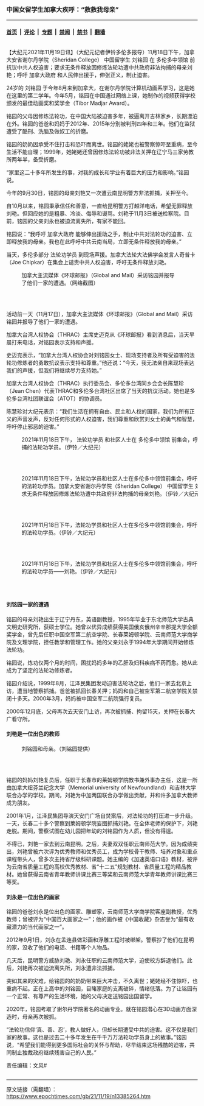 ### 中国女留学生加拿大疾呼：“救救我母亲”

---

#### [首页](../../../..?n13385264) &nbsp;|&nbsp; [评论](../../../../../epoch-comment?n13385264) &nbsp;|&nbsp; [专题](../../../../../epoch-special?n13385264) &nbsp;|&nbsp; [禁闻](../../../../../epoch-news?n13385264) &nbsp;|&nbsp; [禁书](../../../../../books?n13385264) &nbsp;|&nbsp; [翻墙](https://github.com/gfw-breaker/nogfw/blob/master/README.md?n13385264)


<div class="column" id="artbody" itemprop="articleBody">
 <!-- article content begin -->
 <p>
  【大纪元2021年11月19日讯】（大纪元记者伊铃多伦多报导）11月18日下午，加拿大安省谢尔丹学院（Sheridan College）
  <ok href="https://www.epochtimes.com/gb/tag/%E4%B8%AD%E5%9B%BD%E7%95%99%E5%AD%A6%E7%94%9F.html">
   中国留学生
  </ok>
  <ok href="https://www.epochtimes.com/gb/tag/%E5%88%98%E9%93%AD%E5%9B%AD.html">
   刘铭园
  </ok>
  在
  <ok href="https://www.epochtimes.com/gb/tag/%E5%A4%9A%E4%BC%A6%E5%A4%9A%E4%B8%AD%E9%A2%86%E9%A6%86.html">
   多伦多中领馆
  </ok>
  前抗议中共人权迫害；要求无条件释放因修炼法轮功遭中共政府非法拘捕的母亲刘艳；呼吁
  <ok href="https://www.epochtimes.com/gb/tag/%E5%8A%A0%E6%8B%BF%E5%A4%A7%E6%94%BF%E5%BA%9C.html">
   加拿大政府
  </ok>
  和人民伸出援手，伸张正义，制止迫害。
 </p>
 <p>
  24岁的
  <ok href="https://www.epochtimes.com/gb/tag/%E5%88%98%E9%93%AD%E5%9B%AD.html">
   刘铭园
  </ok>
  于今年8月来到加拿大，在谢尔丹学院计算机动画系学习，这是她在这里的第二学年。今年5月，铭园在中国通过网络上课，她制作的视频获得学校颁发的最佳动画奖和奖学金（Tibor Madjar Award）。
 </p>
 <p>
  铭园的父母因修炼法轮功，在中国大陆被迫害多年，被逼离开吉林家乡，长期漂泊在外。铭园的爸爸和妈妈于2012年、2015年分别被判刑四年和三年。他们在监狱遭受了酷刑、洗脑及做奴工的折磨。
 </p>
 <p>
  铭园的奶奶因承受不住打击和恐吓而离世。铭园的姥姥也被警察惊吓至重病，至今生活不能自理；1999年，她姥姥还曾因修炼法轮功被非法关押在辽宁马三家劳教所两年半，备受折磨。
 </p>
 <p>
  “家里这二十多年所发生的事，对我的成长和学业有着巨大的压力和影响。”铭园说。
 </p>
 <p>
  今年的9月30日，铭园的母亲刘艳又一次遭云南昆明警方非法抓捕，关押至今。
 </p>
 <p>
  自10月以来，铭园秉承信任和善意，一直给昆明警方打越洋电话，希望无罪释放刘艳。但回应她的是粗暴、冷淡、侮辱和谩骂。刘艳于11月3日被送检察院。目前，铭园的父亲刘永也被迫流离失所，有家不能回。
 </p>
 <p>
  铭园说：“我呼吁
  <ok href="https://www.epochtimes.com/gb/tag/%E5%8A%A0%E6%8B%BF%E5%A4%A7%E6%94%BF%E5%BA%9C.html">
   加拿大政府
  </ok>
  能够伸出援助之手，制止中共对法轮功的迫害、立即释放我的母亲。我也在此呼吁中共云南当局，立即无条件释放我的母亲。”
 </p>
 <p>
  当天，多伦多部分
  <ok href="https://www.epochtimes.com/gb/tag/%E6%B3%95%E8%BD%AE%E5%8A%9F%E5%AD%A6%E5%91%98.html">
   法轮功学员
  </ok>
  到现场声援。加拿大法轮大法佛学会发言人奇普卡（Joe Chipkar）在集会上谴责中共人权迫害，呼吁无条件释放刘艳。
 </p>
 <figure aria-describedby="caption-attachment-13385295" class="wp-caption aligncenter" id="attachment_13385295" style="width: 408px">
  <ok href="https://i.epochtimes.com/assets/uploads/2021/11/id13385295-Capture.jpg" target="_blank">
   <img alt="" class="size-full wp-image-13385295" src="https://i.epochtimes.com/assets/uploads/2021/11/id13385295-Capture.jpg"/>
  </ok>
  <br/><figcaption class="wp-caption-text" id="caption-attachment-13385295">
   加拿大主流媒体《环球邮报》（Global and Mail）采访铭园并报导了他们一家的遭遇。（网络截图）
  </figcaption><br/>
 </figure><br/>
 <p>
  活动前一天（11月17日），加拿大主流媒体《环球邮报》（Global and Mail）采访铭园并报导了他们一家的遭遇。
 </p>
 <p>
  加拿大台湾人权协会（THRAC）主席史迈克从《环球邮报》看到消息后，当天早晨打来电话，对铭园表示支持和声援。
 </p>
 <p>
  史迈克表示，“加拿大台湾人权协会对刘铭园女士、现场支持者及所有受迫害的法轮功修炼者的勇敢抗议表示支持和尊重。”他还说：“今天，我无法亲自来现场表达我们的声援，但我们将继续尽力支持她。”
 </p>
 <p>
  加拿大台湾人权协会（THRAC）执行委员会、多伦多台湾同乡会会长陈慧珍（Jean Chen）代表THRAC和多伦多台湾社区出席了当天的抗议活动。她也是多伦多台湾社团联谊会（ATOT）的协调员。
 </p>
 <p>
  陈慧珍对大纪元表示：“我们生活在拥有自由、民主和人权的国家，我们为所有正义的声音发声，反对任何形式的人权迫害，我们尊重和欣赏刘女士的勇气和智慧，呼吁停止邪恶的迫害。”
 </p>
 <figure aria-describedby="caption-attachment-13385286" class="wp-caption aligncenter" id="attachment_13385286" style="width: 600px">
  <ok href="https://i.epochtimes.com/assets/uploads/2021/11/id13385286-DSC_0024.jpg" target="_blank">
   <img alt="" class="size-large wp-image-13385286" src="https://i.epochtimes.com/assets/uploads/2021/11/id13385286-DSC_0024-600x402.jpg"/>
  </ok>
  <br/><figcaption class="wp-caption-text" id="caption-attachment-13385286">
   2021年11月18日下午，
   <ok href="https://www.epochtimes.com/gb/tag/%E6%B3%95%E8%BD%AE%E5%8A%9F%E5%AD%A6%E5%91%98.html">
    法轮功学员
   </ok>
   和社区人士在
   <ok href="https://www.epochtimes.com/gb/tag/%E5%A4%9A%E4%BC%A6%E5%A4%9A%E4%B8%AD%E9%A2%86%E9%A6%86.html">
    多伦多中领馆
   </ok>
   前集会，呼吁释放被中共非法拘捕的法轮功学员。（伊铃／大纪元）
  </figcaption><br/>
 </figure><br/>
 <figure aria-describedby="caption-attachment-13385280" class="wp-caption aligncenter" id="attachment_13385280" style="width: 600px">
  <ok href="https://i.epochtimes.com/assets/uploads/2021/11/id13385280-DSC_0048.jpg" target="_blank">
   <img alt="" class="size-large wp-image-13385280" src="https://i.epochtimes.com/assets/uploads/2021/11/id13385280-DSC_0048-600x402.jpg"/>
  </ok>
  <br/><figcaption class="wp-caption-text" id="caption-attachment-13385280">
   2021年11月18日下午，法轮功学员和社区人士在多伦多中领馆前集会，呼吁释放被中共非法拘捕的法轮功学员。加拿大安省谢尔丹学院（Sheridan College）
   <ok href="https://www.epochtimes.com/gb/tag/%E4%B8%AD%E5%9B%BD%E7%95%99%E5%AD%A6%E7%94%9F.html">
    中国留学生
   </ok>
   刘铭园集会上发言，要求无条件释放因修炼法轮功遭中共政府非法拘捕的母亲刘艳。（伊铃／大纪元）
  </figcaption><br/>
 </figure><br/>
 <figure aria-describedby="caption-attachment-13385285" class="wp-caption aligncenter" id="attachment_13385285" style="width: 600px">
  <ok href="https://i.epochtimes.com/assets/uploads/2021/11/id13385285-DSC_0032.jpg" target="_blank">
   <img alt="" class="size-large wp-image-13385285" src="https://i.epochtimes.com/assets/uploads/2021/11/id13385285-DSC_0032-600x402.jpg"/>
  </ok>
  <br/><figcaption class="wp-caption-text" id="caption-attachment-13385285">
   2021年11月18日下午，法轮功学员和社区人士在多伦多中领馆前集会，呼吁释放被中共非法拘捕的法轮功学员。（伊铃／大纪元）
  </figcaption><br/>
 </figure><br/>
 <figure aria-describedby="caption-attachment-13385283" class="wp-caption alignnone" id="attachment_13385283" style="width: 600px">
  <ok href="https://i.epochtimes.com/assets/uploads/2021/11/id13385283-DSC_0013.jpg" target="_blank">
   <img alt="" class="size-large wp-image-13385283" src="https://i.epochtimes.com/assets/uploads/2021/11/id13385283-DSC_0013-600x402.jpg"/>
  </ok>
  <br/><figcaption class="wp-caption-text" id="caption-attachment-13385283">
   2021年11月18日下午，法轮功学员和社区人士在多伦多中领馆前集会，呼吁释放被中共非法拘捕的法轮功学员——刘艳。（伊铃／大纪元）
  </figcaption><br/>
 </figure><br/>
 <h4>
  刘铭园一家的遭遇
 </h4>
 <p>
  铭园的母亲刘艳出生于辽宁丹东，英语副教授，1995年毕业于东北师范大学古典文明史研究所，获硕士学位。她曾以优异成绩获得美国俄亥俄州辛辛那提大学全额奖学金，曾先后任职中国空军第二航空学院、长春莱姆顿学院、云南师范大学商学院及文理学院，担任教学和管理工作。她的父亲刘永于1994年大学期间开始修炼法轮功。
 </p>
 <p>
  铭园说，炼功仅两个月的时间，困扰妈妈多年的乙肝及妇科疾病不药而愈。她从此成为了坚定的法轮功修炼者。
 </p>
 <p>
  铭园介绍说，1999年8月，江泽民集团发动迫害法轮功之后，他们一家去北京上访，遭当地警察抓捕。爸爸被抓回长春关押；妈妈和自己被空军第二航空学院关禁闭十多天。2000年3月，妈妈被中国空军二航院强行复员。
 </p>
 <p>
  2000年12月底，父母再次去天安门上访，再次被抓捕、拘留15天，关押在长春大广看守所。
 </p>
 <h4>
  刘艳是一位出色的教师
 </h4>
 <figure aria-describedby="caption-attachment-13385278" class="wp-caption aligncenter" id="attachment_13385278" style="width: 600px">
  <ok href="https://i.epochtimes.com/assets/uploads/2021/11/id13385278-IMG_1944.jpg" target="_blank">
   <img alt="" class="size-large wp-image-13385278" src="https://i.epochtimes.com/assets/uploads/2021/11/id13385278-IMG_1944-600x450.jpg"/>
  </ok>
  <br/><figcaption class="wp-caption-text" id="caption-attachment-13385278">
   刘铭园和母亲。（刘铭园提供）
  </figcaption><br/>
 </figure><br/>
 <p>
  铭园的妈妈刘艳复员后，任职于长春市的莱姆顿学院教书兼外事办主任，这是一所由加拿大纽芬兰纪念大学（Memorial university of Newfoundland）和吉林大学联合办学的学校。期间，刘艳为中加两国联合办学做出贡献，并和许多加拿大教师成为朋友。
 </p>
 <p>
  2001年1月，江泽民集团导演天安门广场自焚案后，对法轮功的打压进一步升级。一天，长春二十多个警察到莱姆顿学院妄图抓捕刘艳。在全体老师的保护下，刘艳走脱。期间，警察试图在幼儿园把年幼的刘铭园作为人质，但没有得逞。
 </p>
 <p>
  不得已，刘艳一家去到云南昆明。之后，夫妻双双任职云南师范大学。因为成绩突出，刘艳曾被六次评为优秀教师和优秀员工，成为学校骨干教师、培养对象和重点课程带头人，曾多次主持省厅级科研课题。她主编的《加速英语口语》教材，被评为云南省质量工程的高校优秀教材、省“十二五”规划教材、省质量工程的精品教材。她曾获得云南省青年教师讲课比赛三等奖和云南师范大学青年教师讲课比赛三等奖。
 </p>
 <h4>
  刘永是一位出色的画家
 </h4>
 <p>
  铭园的爸爸刘永是位出色的画家、雕塑家，云南师范大学商学院客座副教授，优秀教师；曾被评为“中国百大画家之一”；他的画作被《中国收藏》杂志誉为“最有收藏潜力的当代画家之一”。
 </p>
 <p>
  2012年9月1日，刘永在孟连县做彩画和浮雕工程时被绑架。警察抄了他们在昆明的家，没收了他们的电话、书籍等个人物品。
 </p>
 <p>
  几天后，昆明警方威胁刘艳、刘永任职的云南师范大学，迫使校方辞退他们。此后，刘艳再次被迫流离失所，刘永遭非法抓捕。
 </p>
 <p>
  突如其来的灾难，给铭园的的奶奶带来巨大冲击，不久离世；姥姥经不住惊吓，也重病不起。正在上高中的刘铭园，目睹家庭的支离破碎，情绪低落。为了让铭园有一个正常、有尊严的生活环境，她的父母决定送铭园出国留学。
 </p>
 <p>
  2020年，铭园考取了谢尔丹学院著名的动画专业。就在铭园潜心在3D动画方面深造时，母亲再次被抓。
 </p>
 <p>
  “法轮功信仰‘真、善、忍’，教人做好人，但却长期遭受中共的迫害。这不仅是我们家的故事。这也是过去二十多年发生在千千万万法轮功学员身上的故事。”铭园说，“希望我们能得到更多国际社会的关怀与帮助，尽早结束这场残酷的迫害，共同制止独裁政府继续残害自己的人民。”
 </p>
 <p>
  责任编辑：文风#
 </p>
 <!-- article content end -->
</div>


---

原文链接（需翻墙）：https://www.epochtimes.com/gb/21/11/19/n13385264.htm